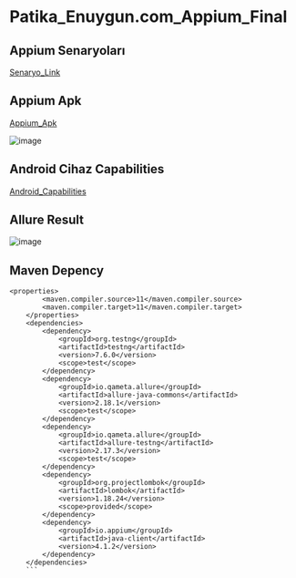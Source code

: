 # Patika_Enuygun.com_Appium_Final

## Appium Senaryoları
[Senaryo_Link](https://github.com/yazicii/Patika_Enuygun.com_Appium_Final/blob/main/src/test/resources/features/appiumPatikaTestScenario.feature)

## Appium Apk
[Appium_Apk](https://github.com/yazicii/Patika_Enuygun.com_Appium_Final/blob/main/src/test/resources/apps/patikaappium.apk)

![image](https://user-images.githubusercontent.com/101544408/185834095-8c0a8234-9f1e-4881-95f9-b6579ea02ba7.png)


## Android Cihaz Capabilities
[Android_Capabilities](https://github.com/yazicii/Patika_Enuygun.com_Appium_Final/blob/main/src/test/resources/capabilities/android-oreo.json)

## Allure Result
![image](https://user-images.githubusercontent.com/101544408/185833149-14f2f542-60a7-4f79-a8c3-b146863d0d2d.png)



## Maven Depency
```
<properties>
        <maven.compiler.source>11</maven.compiler.source>
        <maven.compiler.target>11</maven.compiler.target>
    </properties>
    <dependencies>
        <dependency>
            <groupId>org.testng</groupId>
            <artifactId>testng</artifactId>
            <version>7.6.0</version>
            <scope>test</scope>
        </dependency>
        <dependency>
            <groupId>io.qameta.allure</groupId>
            <artifactId>allure-java-commons</artifactId>
            <version>2.18.1</version>
            <scope>test</scope>
        </dependency>
        <dependency>
            <groupId>io.qameta.allure</groupId>
            <artifactId>allure-testng</artifactId>
            <version>2.17.3</version>
            <scope>test</scope>
        </dependency>
        <dependency>
            <groupId>org.projectlombok</groupId>
            <artifactId>lombok</artifactId>
            <version>1.18.24</version>
            <scope>provided</scope>
        </dependency>
        <dependency>
            <groupId>io.appium</groupId>
            <artifactId>java-client</artifactId>
            <version>4.1.2</version>
        </dependency>
    </dependencies>
    ```
